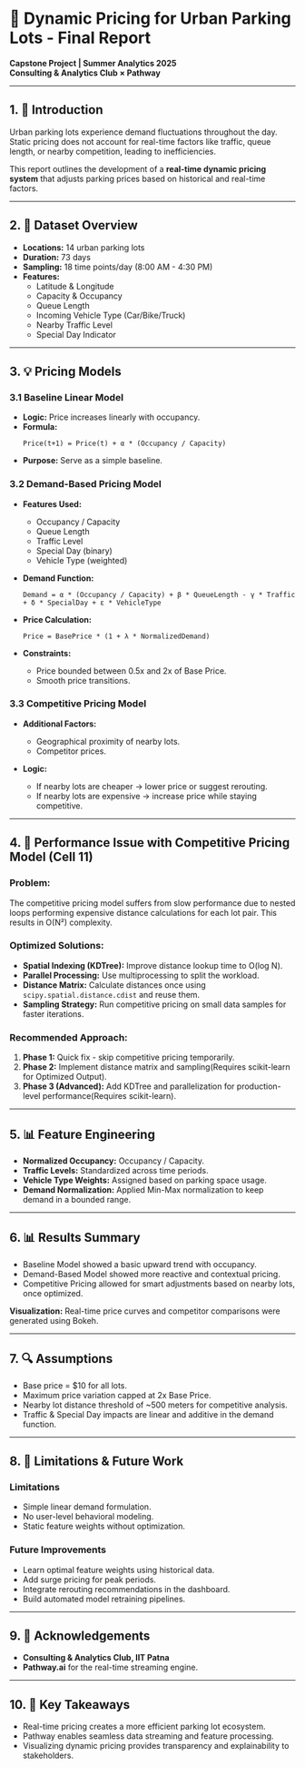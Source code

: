# 📄 Dynamic Pricing for Urban Parking Lots - Final Report

**Capstone Project | Summer Analytics 2025**  
**Consulting & Analytics Club × Pathway**

---

## 1. 📆 Introduction

Urban parking lots experience demand fluctuations throughout the day. Static pricing does not account for real-time factors like traffic, queue length, or nearby competition, leading to inefficiencies.

This report outlines the development of a **real-time dynamic pricing system** that adjusts parking prices based on historical and real-time factors.

---

## 2. 🔬 Dataset Overview

- **Locations:** 14 urban parking lots
- **Duration:** 73 days
- **Sampling:** 18 time points/day (8:00 AM - 4:30 PM)
- **Features:**
  - Latitude & Longitude
  - Capacity & Occupancy
  - Queue Length
  - Incoming Vehicle Type (Car/Bike/Truck)
  - Nearby Traffic Level
  - Special Day Indicator

---

## 3. 💡 Pricing Models

### 3.1 Baseline Linear Model
- **Logic:** Price increases linearly with occupancy.
- **Formula:**
  ```
  Price(t+1) = Price(t) + α * (Occupancy / Capacity)
  ```
- **Purpose:** Serve as a simple baseline.

### 3.2 Demand-Based Pricing Model
- **Features Used:**
  - Occupancy / Capacity
  - Queue Length
  - Traffic Level
  - Special Day (binary)
  - Vehicle Type (weighted)

- **Demand Function:**
  ```
  Demand = α * (Occupancy / Capacity) + β * QueueLength - γ * Traffic + δ * SpecialDay + ε * VehicleType
  ```

- **Price Calculation:**
  ```
  Price = BasePrice * (1 + λ * NormalizedDemand)
  ```

- **Constraints:**
  - Price bounded between 0.5x and 2x of Base Price.
  - Smooth price transitions.

### 3.3 Competitive Pricing Model
- **Additional Factors:**
  - Geographical proximity of nearby lots.
  - Competitor prices.

- **Logic:**
  - If nearby lots are cheaper → lower price or suggest rerouting.
  - If nearby lots are expensive → increase price while staying competitive.

---

## 4. 🔧 Performance Issue with Competitive Pricing Model (Cell 11)

### Problem:
The competitive pricing model suffers from slow performance due to nested loops performing expensive distance calculations for each lot pair. This results in O(N²) complexity.

### Optimized Solutions:
- **Spatial Indexing (KDTree):** Improve distance lookup time to O(log N).
- **Parallel Processing:** Use multiprocessing to split the workload.
- **Distance Matrix:** Calculate distances once using `scipy.spatial.distance.cdist` and reuse them.
- **Sampling Strategy:** Run competitive pricing on small data samples for faster iterations.

### Recommended Approach:
1. **Phase 1:** Quick fix - skip competitive pricing temporarily.
2. **Phase 2:** Implement distance matrix and sampling(Requires scikit-learn for Optimized Output).
3. **Phase 3 (Advanced):** Add KDTree and parallelization for production-level performance(Requires scikit-learn).

---

## 5. 📊 Feature Engineering

- **Normalized Occupancy:** Occupancy / Capacity.
- **Traffic Levels:** Standardized across time periods.
- **Vehicle Type Weights:** Assigned based on parking space usage.
- **Demand Normalization:** Applied Min-Max normalization to keep demand in a bounded range.

---

## 6. 📊 Results Summary

- Baseline Model showed a basic upward trend with occupancy.
- Demand-Based Model showed more reactive and contextual pricing.
- Competitive Pricing allowed for smart adjustments based on nearby lots, once optimized.

**Visualization:** Real-time price curves and competitor comparisons were generated using Bokeh.

---

## 7. 🔍 Assumptions

- Base price = $10 for all lots.
- Maximum price variation capped at 2x Base Price.
- Nearby lot distance threshold of ~500 meters for competitive analysis.
- Traffic & Special Day impacts are linear and additive in the demand function.

---

## 8. 🔬 Limitations & Future Work

### Limitations
- Simple linear demand formulation.
- No user-level behavioral modeling.
- Static feature weights without optimization.

### Future Improvements
- Learn optimal feature weights using historical data.
- Add surge pricing for peak periods.
- Integrate rerouting recommendations in the dashboard.
- Build automated model retraining pipelines.

---

## 9. 🙏 Acknowledgements

- **Consulting & Analytics Club, IIT Patna**
- **Pathway.ai** for the real-time streaming engine.

---

## 10. 🌟 Key Takeaways

- Real-time pricing creates a more efficient parking lot ecosystem.
- Pathway enables seamless data streaming and feature processing.
- Visualizing dynamic pricing provides transparency and explainability to stakeholders.
